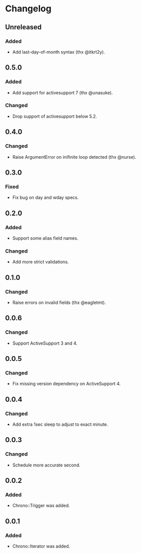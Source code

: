 # Changelog

## Unreleased

### Added

- Add last-day-of-month syntax (thx @itkrt2y).

## 0.5.0

### Added

- Add support for activesupport 7 (thx @unasuke).

### Changed

- Drop support of activesupport below 5.2.

## 0.4.0

### Changed

- Raise ArgumentError on inifinite loop detected (thx @nurse).

## 0.3.0

### Fixed

- Fix bug on day and wday specs.

## 0.2.0

### Added

- Support some alias field names.

### Changed

- Add more strict validations.

## 0.1.0

### Changed

- Raise errors on invalid fields (thx @eagletmt).

## 0.0.6

### Changed

- Support ActiveSupport 3 and 4.

## 0.0.5

### Changed

- Fix missing version dependency on ActiveSupport 4.

## 0.0.4

### Changed

- Add extra 1sec sleep to adjust to exact minute.

## 0.0.3

### Changed

- Schedule more accurate second.

## 0.0.2

### Added

- Chrono::Trigger was added.

## 0.0.1

### Added

- Chrono::Iterator was added.
